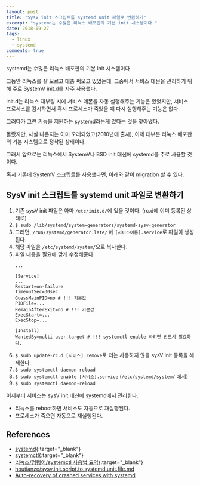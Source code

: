 ```yaml
---
layout: post
title: "SysV init 스크립트를 systemd unit 파일로 변환하기"
excerpt: "systemd는 수많은 리눅스 배포판의 기본 init 시스템이다."
date: 2018-09-27
tags:
  - linux
  - systemd
comments: true
---
```


systemd는 수많은 리눅스 배포판의 기본 init 시스템이다

그동안 리눅스를 잘 모르고 대충 써오고 있었는데, 그중에서 서비스 데몬을 관리하기 위해 주로 SystemV init.d를 자주 사용했다.

init.d는 리눅스 재부팅 시에 서비스 데몬을 자동 실행해주는 기능은 있었지만, 서비스 프로세스를 감시하면서 혹시 프로세스가 죽었을 때 다시 실행해주는 기능은 없다.

그러다가 그런 기능을 지원하는 systemd라는게 있다는 것을 찾아냈다.

몰랐지만, 사실 나온지는 이미 오래되었고(2010년에 출시), 이제 대부분 리눅스 배포판의 기본 시스템으로 정착된 상태이다.

그래서 앞으로는 리눅스에서 SystemV나 BSD init 대신에 systemd를 주로 사용할 것이다.

혹시 기존에 SystemV 스크립트를 사용했다면, 아래와 같이 migration 할 수 있다.

## SysV init 스크립트를 systemd unit 파일로 변환하기

1. 기존 sysV init 파일은 아마 `/etc/init.d/`에 있을 것이다. (rc.d에 이미 등록된 상태로)
1. `$ sudo /lib/systemd/system-generators/systemd-sysv-generator`
1. 그러면, `/run/systemd/generator.late/` 에 `[서비스이름].service`로 파일이 생성된다.
1. 해당 파일을 `/etc/systemd/system/`으로 복사한다.
1. 파일 내용을 필요에 맞게 수정해준다.
    ```
    ...

    [Service]
    ...
    Restart=on-failure
    TimeoutSec=30sec
    GuessMainPID=no # !!! 기본값
    PIDFile=... 
    RemainAfterExit=no # !!! 기본값
    ExecStart=...
    ExecStop=...

    [Install]
    WantedBy=multi-user.target # !!! systemctl enable 하려면 반드시 필요하다.
    ```
1. `$ sudo update-rc.d [서비스] remove`로 더는 사용하지 않을 sysV init 등록을 해제한다.
1. `$ sudo systemctl daemon-reload`
1. `$ sudo systemctl enable [서비스].service` (`/etc/systemd/system/` 에서)
1. `$ sudo systemctl daemon-reload`

이제부터 서비스는 sysV init 대신에 systemd에서 관리한다.

- 리눅스를 reboot하면 서비스도 자동으로 재실행된다.
- 프로세스가 죽으면 자동으로 재실행된다.

## References

- [systemd](https://www.freedesktop.org/software/systemd/man/systemd.service.html){:target="_blank"}
- [systemctl](https://www.freedesktop.org/software/systemd/man/systemctl.html){:target="_blank"}
- [리눅스/명령어/systemctl 사용법 요약](https://www.manualfactory.net/10507){:target="_blank"}
- [houtianze/sysv.init.script.to.systemd.unit.file.md](https://gist.github.com/houtianze/59b89ca71cc2029dd61d3c4bd86e6ee7)
- [Auto-recovery of crashed services with systemd](https://singlebrook.com/2017/10/23/auto-restart-crashed-service-systemd/)
